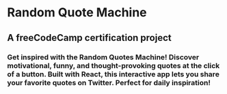 # Random Quote Machine

## A freeCodeCamp certification project

### Get inspired with the Random Quotes Machine! Discover motivational, funny, and thought-provoking quotes at the click of a button. Built with React, this interactive app lets you share your favorite quotes on Twitter. Perfect for daily inspiration!
